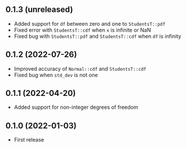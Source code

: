 ## 0.1.3 (unreleased)

- Added support for `df` between zero and one to `StudentsT::pdf`
- Fixed error with `StudentsT::cdf` when `x` is infinite or NaN
- Fixed bug with `StudentsT::pdf` and `StudentsT::cdf` when `df` is infinity

## 0.1.2 (2022-07-26)

- Improved accuracy of `Normal::cdf` and `StudentsT::cdf`
- Fixed bug when `std_dev` is not one

## 0.1.1 (2022-04-20)

- Added support for non-integer degrees of freedom

## 0.1.0 (2022-01-03)

- First release
